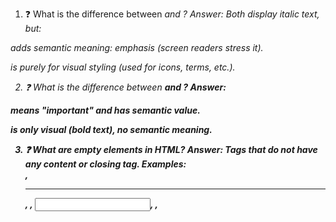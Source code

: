 1. ❓ What is the difference between <em> and <i>?
Answer:
Both display italic text, but:

<em> adds semantic meaning: emphasis (screen readers stress it).

<i> is purely for visual styling (used for icons, terms, etc.).

2. ❓ What is the difference between <strong> and <b>?
Answer:

<strong> means "important" and has semantic value.

<b> is only visual (bold text), no semantic meaning.

3. ❓ What are empty elements in HTML?
Answer:
Tags that do not have any content or closing tag.
Examples:
 <br>, <hr>, <img>, <input>, <meta>, <link>